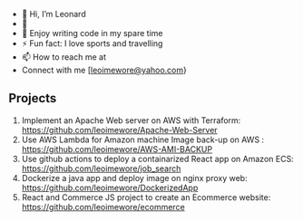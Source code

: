 - 👋 Hi, I’m Leonard
- 👀 
- 🌱 Enjoy writing code in my spare time
- ⚡ Fun fact: I love sports and travelling
- 📫 How to reach me at 
- Connect with me  [leoimewore@yahoo.com}




## Projects
1) Implement an Apache Web server on AWS with Terraform: https://github.com/leoimewore/Apache-Web-Server
2) Use AWS Lambda for Amazon machine Image back-up on AWS : https://github.com/leoimewore/AWS-AMI-BACKUP
3) Use github actions to deploy a containarized React app on Amazon ECS: https://github.com/leoimewore/job_search
4) Dockerize a java app and deploy image on nginx proxy web: https://github.com/leoimewore/DockerizedApp
5) React and Commerce JS project to create an Ecommerce website: https://github.com/leoimewore/ecommerce

